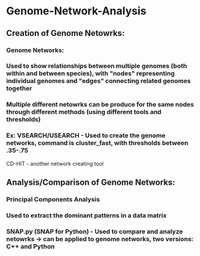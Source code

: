 # Genome-Network-Analysis
## Creation of Genome Netowrks:

### Genome Networks:
### Used to show relationships between multiple genomes (both within and between species), with "nodes" representing individual genomes and "edges" connecting related genomes together
### Multiple different netowrks can be produce for the same nodes through different methods (using different tools and thresholds)
### Ex: VSEARCH/USEARCH - Used to create the genome networks, command is cluster_fast, with thresholds between .35-.75
CD-HIT - another network creating tool



## Analysis/Comparison of Genome Networks:
### Principal Components Analysis
### Used to extract the dominant patterns in a data matrix
### SNAP.py (SNAP for Python) - Used to compare and analyze netowrks -> can be applied to genome networks, two versions: C++ and Python
